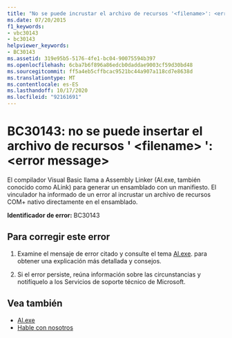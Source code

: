 ```yaml
---
title: "No se puede incrustar el archivo de recursos '<filename>': <error message>"
ms.date: 07/20/2015
f1_keywords:
- vbc30143
- bc30143
helpviewer_keywords:
- BC30143
ms.assetid: 319e95b5-5176-4fe1-bc04-90075594b397
ms.openlocfilehash: 6cba7b6f896a86edcb0daddae9003cf59d30bd48
ms.sourcegitcommit: ff5a4eb5cffbcac9521bc44a907a118cd7e8638d
ms.translationtype: MT
ms.contentlocale: es-ES
ms.lasthandoff: 10/17/2020
ms.locfileid: "92161691"
---
```

# <a name="bc30143-unable-to-embed-resource-file-filename-error-message"></a>BC30143: no se puede insertar el archivo de recursos ' \<filename> ': \<error message>

El compilador Visual Basic llama a Assembly Linker (Al.exe, también conocido como ALink) para generar un ensamblado con un manifiesto. El vinculador ha informado de un error al incrustar un archivo de recursos COM+ nativo directamente en el ensamblado.

 **Identificador de error:** BC30143

## <a name="to-correct-this-error"></a>Para corregir este error

1. Examine el mensaje de error citado y consulte el tema [Al.exe](../../../framework/tools/al-exe-assembly-linker.md). para obtener una explicación más detallada y consejos.

2. Si el error persiste, reúna información sobre las circunstancias y notifíquelo a los Servicios de soporte técnico de Microsoft.

## <a name="see-also"></a>Vea también

- [Al.exe](../../../framework/tools/al-exe-assembly-linker.md)
- [Hable con nosotros](/visualstudio/ide/feedback-options)
